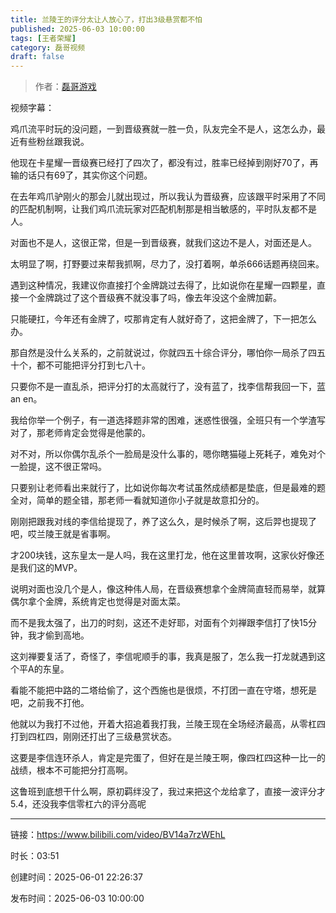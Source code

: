 ```yaml
---
title: 兰陵王的评分太让人放心了，打出3级悬赏都不怕
published: 2025-06-03 10:00:00
tags: [王者荣耀]
category: 磊哥视频
draft: false
---
```



> 作者：[磊哥游戏](https://space.bilibili.com/268941858)

视频字幕：

鸡爪流平时玩的没问题，一到晋级赛就一胜一负，队友完全不是人，这怎么办，最近有些粉丝跟我说。

他现在卡星耀一晋级赛已经打了四次了，都没有过，胜率已经掉到刚好70了，再输的话只有69了，其实你这个问题。

在去年鸡爪驴刚火的那会儿就出现过，所以我认为晋级赛，应该跟平时采用了不同的匹配机制啊，让我们鸡爪流玩家对匹配机制那是相当敏感的，平时队友都不是人。

对面也不是人，这很正常，但是一到晋级赛，就我们这边不是人，对面还是人。

太明显了啊，打野要过来帮我抓啊，尽力了，没打着啊，单杀666话题再绕回来。

遇到这种情况，我建议你直接打个金牌跳过去得了，比如说你在星耀一四颗星，直接一个金牌跳过了这个晋级赛不就没事了吗，像去年没这个金牌加薪。

只能硬扛，今年还有金牌了，哎那肯定有人就好奇了，这把金牌了，下一把怎么办。

那自然是没什么关系的，之前就说过，你就四五十综合评分，哪怕你一局杀了四五十个，都不可能把评分打到七八十。

只要你不是一直乱杀，把评分打的太高就行了，没有蓝了，找李信帮我回一下，蓝an en。

我给你举一个例子，有一道选择题非常的困难，迷惑性很强，全班只有一个学渣写对了，那老师肯定会觉得是他蒙的。

对不对，所以你偶尔乱杀个一脸局是没什么事的，嗯你瞎猫碰上死耗子，难免对个一脸提，这不很正常吗。

只要别让老师看出来就行了，比如说你每次考试虽然成绩都是垫底，但是最难的题全对，简单的题全错，那老师一看就知道你小子就是故意扣分的。

刚刚把跟我对线的李信给提现了，养了这么久，是时候杀了啊，这后羿也提现了吧，哎兰陵王就是省事啊。

才200块钱，这东皇太一是人吗，我在这里打龙，他在这里普攻啊，这家伙好像还是我们这的MVP。

说明对面也没几个是人，像这种伟人局，在晋级赛想拿个金牌简直轻而易举，就算偶尔拿个金牌，系统肯定也觉得是对面太菜。

而不是我太强了，出刀的时刻，这还不走好耶，对面有个刘禅跟李信打了快15分钟，我才偷到高地。

这刘禅要复活了，奇怪了，李信呢顺手的事，我真是服了，怎么我一打龙就遇到这个平A的东皇。

看能不能把中路的二塔给偷了，这个西施也是很烦，不打团一直在守塔，想死是吧，之前我不打他。

他就以为我打不过他，开着大招追着我打我，兰陵王现在全场经济最高，从零杠四打到四杠四，刚刚还打出了三级悬赏状态。

这要是李信连环杀人，肯定是完蛋了，但好在是兰陵王啊，像四杠四这种一比一的战绩，根本不可能把分打高啊。

这鲁班到底想干什么啊，原初羁绊没了，我过来把这个龙给拿了，直接一波评分才5.4，还没我李信零杠六的评分高呢

---

链接：https://www.bilibili.com/video/BV14a7rzWEhL

时长：03:51

创建时间：2025-06-01 22:26:37

发布时间：2025-06-03 10:00:00
